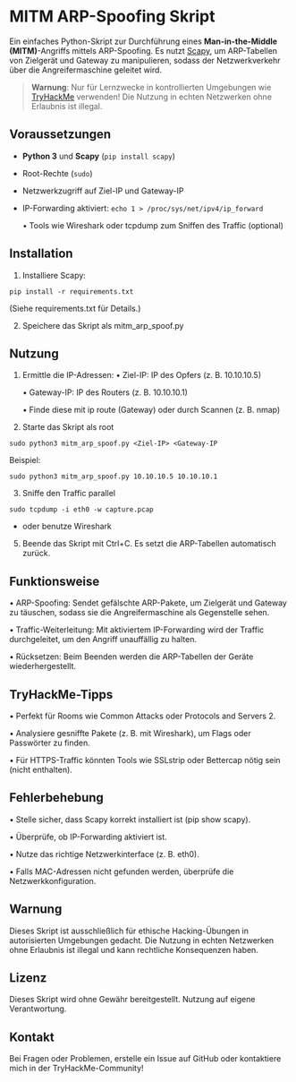 # MITM ARP-Spoofing Skript

Ein einfaches Python-Skript zur Durchführung eines **Man-in-the-Middle (MITM)**-Angriffs mittels ARP-Spoofing. Es nutzt [Scapy](https://scapy.net/), um ARP-Tabellen von Zielgerät und Gateway zu manipulieren, sodass der Netzwerkverkehr über die Angreifermaschine geleitet wird. 

> **Warnung**: Nur für Lernzwecke in kontrollierten Umgebungen wie [TryHackMe](https://tryhackme.com/) verwenden! Die Nutzung in echten Netzwerken ohne Erlaubnis ist illegal.


## Voraussetzungen

- **Python 3** und **Scapy** (`pip install scapy`)
- Root-Rechte (`sudo`)
- Netzwerkzugriff auf Ziel-IP und Gateway-IP
- IP-Forwarding aktiviert:
      `echo 1 > /proc/sys/net/ipv4/ip_forward`

	•  Tools wie Wireshark oder tcpdump zum Sniffen des Traffic (optional)


## Installation

1.  Installiere Scapy:

`pip install -r requirements.txt`

(Siehe requirements.txt für Details.)


2. Speichere das Skript als mitm_arp_spoof.py


## Nutzung

1.  Ermittle die IP-Adressen:
	•  Ziel-IP: IP des Opfers (z. B. 10.10.10.5)
	
	•  Gateway-IP: IP des Routers (z. B. 10.10.10.1)
	
	•  Finde diese mit ip route (Gateway) oder durch Scannen (z. B. nmap)


2. Starte das Skript als root

`sudo python3 mitm_arp_spoof.py <Ziel-IP> <Gateway-IP`


Beispiel:

`sudo python3 mitm_arp_spoof.py 10.10.10.5 10.10.10.1`

  
3.  Sniffe den Traffic parallel

`sudo tcpdump -i eth0 -w capture.pcap`
- oder benutze Wireshark


5.  Beende das Skript mit Ctrl+C. 
   	  Es setzt die ARP-Tabellen automatisch zurück.


## Funktionsweise

•  ARP-Spoofing: Sendet gefälschte ARP-Pakete, um Zielgerät und Gateway zu täuschen, sodass sie die Angreifermaschine als Gegenstelle sehen.

•  Traffic-Weiterleitung: Mit aktiviertem IP-Forwarding wird der Traffic durchgeleitet, um den Angriff unauffällig zu halten.

•  Rücksetzen: Beim Beenden werden die ARP-Tabellen der Geräte wiederhergestellt.


## TryHackMe-Tipps

•  Perfekt für Rooms wie Common Attacks oder Protocols and Servers 2.

•  Analysiere gesniffte Pakete (z. B. mit Wireshark), um Flags oder Passwörter zu finden.

•  Für HTTPS-Traffic könnten Tools wie SSLstrip oder Bettercap nötig sein (nicht enthalten).


## Fehlerbehebung

•  Stelle sicher, dass Scapy korrekt installiert ist (pip show scapy).

•  Überprüfe, ob IP-Forwarding aktiviert ist.

•  Nutze das richtige Netzwerkinterface (z. B. eth0).

•  Falls MAC-Adressen nicht gefunden werden, überprüfe die Netzwerkkonfiguration.


## Warnung
Dieses Skript ist ausschließlich für ethische Hacking-Übungen in autorisierten Umgebungen gedacht. 
Die Nutzung in echten Netzwerken ohne Erlaubnis ist illegal und kann rechtliche Konsequenzen haben.


## Lizenz
Dieses Skript wird ohne Gewähr bereitgestellt. 
Nutzung auf eigene Verantwortung.


## Kontakt
Bei Fragen oder Problemen, erstelle ein Issue auf GitHub oder kontaktiere mich in der TryHackMe-Community!




